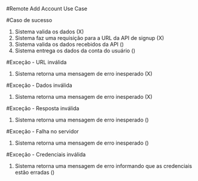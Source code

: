 #Remote Add Account Use Case

#Caso de sucesso
1. Sistema valida os dados (X)
2. Sistema faz uma requisição para a URL da API de signup (X)
3. Sistema valida os dados recebidos da API ()
4. Sistema entrega os dados da conta do usuário ()

#Exceção - URL inválida
1. Sistema retorna uma mensagem de erro inesperado (X)

#Exceção - Dados inválida
1. Sistema retorna uma mensagem de erro inesperado (X)

#Exceção - Resposta inválida
1. Sistema retorna uma mensagem de erro inesperado ()

#Exceção - Falha no servidor
1. Sistema retorna uma mensagem de erro inesperado ()

#Exceção - Credenciais inválida
1. Sistema retorna uma mensagem de erro informando que as credenciais estão erradas ()
